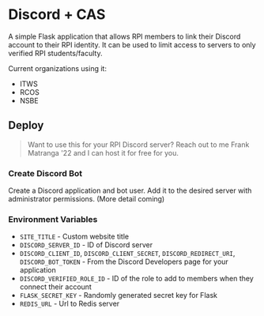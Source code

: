 # Discord + CAS

A simple Flask application that allows RPI members to link their Discord account to their RPI identity. It can be used to limit access to servers to only verified RPI students/faculty.

Current organizations using it:
- ITWS
- RCOS
- NSBE

## Deploy

> Want to use this for your RPI Discord server? Reach out to me Frank Matranga '22 and I can host it for free for you.

### Create Discord Bot

Create a Discord application and bot user. Add it to the desired server with administrator permissions. (More detail coming)

### Environment Variables
- `SITE_TITLE` - Custom website title
- `DISCORD_SERVER_ID` - ID of Discord server
- `DISCORD_CLIENT_ID`, `DISCORD_CLIENT_SECRET`, `DISCORD_REDIRECT_URI`, `DISCORD_BOT_TOKEN` - From the Discord Developers page for your application
- `DISCORD_VERIFIED_ROLE_ID` - ID of the role to add to members when they connect their account
- `FLASK_SECRET_KEY` - Randomly generated secret key for Flask
- `REDIS_URL` - Url to Redis server
